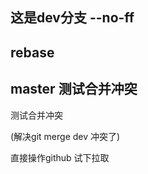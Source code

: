 这是dev分支
--no-ff
------------
rebase
---
master 测试合并冲突
----
测试合并冲突

(解决git merge dev 冲突了)

直接操作github 试下拉取
